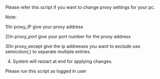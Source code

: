 Please refer this script if you want to change proxy settings for your pc.

Note:

1)In proxy_IP give your proxy address

2)In proxy_port give your port number for the proxy address

3)In proxy_except give the ip addresses you want to exclude use semicolon(;) to separate multiple entries.

4) System will restart at end for applying changes.

 

Please run this script as logged in user